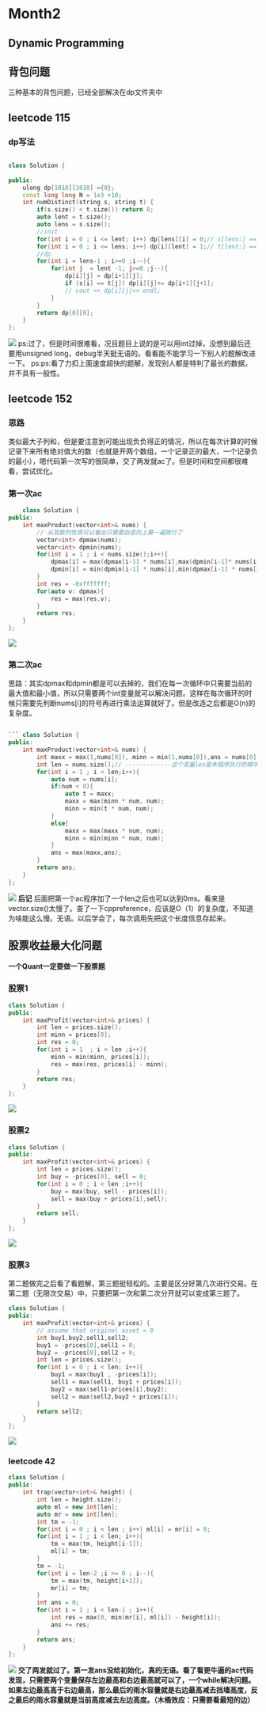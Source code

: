 # Month2
## Dynamic Programming
## 背包问题
三种基本的背包问题，已经全部解决在dp文件夹中
## leetcode 115 
### dp写法
```cpp

class Solution {
    
public:
    ulong dp[1010][1010] ={0};
    const long long N = 1e3 +10;
    int numDistinct(string s, string t) {
        if(s.size() < t.size()) return 0;
        auto lent = t.size();
        auto lens = s.size();
        //init 
        for(int i = 0 ; i <= lent; i++) dp[lens][i] = 0;// s[lens:] == None
        for(int i = 0 ; i <= lens; i++) dp[i][lent] = 1;// t[lent:] == None
        //dp
        for(int i = lens-1 ; i>=0 ;i--){
            for(int j  = lent -1; j>=0 ;j--){
                dp[i][j] = dp[i+1][j];
                if (s[i] == t[j]) dp[i][j]+= dp[i+1][j+1];
                // cout << dp[i][j]<< endl;
            }
        }
        return dp[0][0];
    }
};
```
![](photo/2022-03-26-23-14-19.png)
ps:过了，但是时间很难看，况且题目上说的是可以用int过掉，没想到最后还要用unsigned long，debug半天挺无语的。看看能不能学习一下别人的题解改进一下。
ps:ps:看了力扣上面速度超快的题解，发现别人都是特判了最长的数据，并不具有一般性。

## leetcode 152 
### 思路
类似最大子列和，但是要注意到可能出现负负得正的情况，所以在每次计算的时候记录下来所有绝对值大的数（也就是开两个数组，一个记录正的最大，一个记录负的最小），嗯代码第一次写的很简单，交了两发就ac了。但是时间和空间都很难看，尝试优化。
### 第一次ac
```cpp
    class Solution {
public:
    int maxProduct(vector<int>& nums) {
        // 从其数列性质可以看出只需要自底向上算一遍就行了
        vector<int> dpmax(nums);
        vector<int> dpmin(nums);
        for(int i = 1 ; i < nums.size();i++){
            dpmax[i] = max(dpmax[i-1] * nums[i],max(dpmin[i-1]* nums[i],nums[i]));
            dpmin[i] = min(dpmin[i-1] * nums[i],min(dpmax[i-1] * nums[i], nums[i]));
        }
        int res = -0xfffffff;
        for(auto v: dpmax){
            res = max(res,v);
        }
        return res;
    }
};
```
![](photo/2022-03-27-16-06-52.png)
### 第二次ac
思路：其实dpmax和dpmin都是可以去掉的，我们在每一次循环中只需要当前的最大值和最小值，所以只需要两个int变量就可以解决问题。这样在每次循环的时候只需要先判断nums[i]的符号再进行乘法运算就好了。但是改造之后都是O(n)的复杂度。
```cpp

``` class Solution {
public:
    int maxProduct(vector<int>& nums) {
        int maxx = max(1,nums[0]), minn = min(1,nums[0]),ans = nums[0];
        int len = nums.size();// -------------这个变量len是本程序执行的精华，可以达到0ms
        for(int i = 1 ; i < len;i++){
            auto num = nums[i];
            if(num < 0){
                auto t = maxx;
                maxx = max(minn * num, num);
                minn = min(t * num, num);
            }
            else{
                maxx = max(maxx * num, num);
                minn = min(minn * num, num);
            }
            ans = max(maxx,ans);
        }
        return ans;
    }
};
```
![](photo/2022-03-27-16-27-17.png)
**后记** 后面把第一个ac程序加了一个len之后也可以达到0ms。看来是vector.size()太慢了。查了一下cppreference，应该是O（1）的复杂度，不知道为啥能这么慢。无语。以后学会了，每次调用先把这个长度信息存起来。
## 股票收益最大化问题
**一个Quant一定要做一下股票题**
### 股票1
```cpp
class Solution {
public:
    int maxProfit(vector<int>& prices) {
        int len = prices.size();
        int minn = prices[0];
        int res = 0;
        for(int i = 1  ; i < len ;i++){
            minn = min(minn, prices[i]);
            res = max(res, prices[i] - minn);
        }
        return res;
    }
};
```
![](photo/2022-03-29-15-36-47.png)
### 股票2
```cpp
class Solution {
public:
    int maxProfit(vector<int>& prices) {
        int len = prices.size();
        int buy = -prices[0], sell = 0;
        for(int i = 0 ; i < len ;i++){
            buy = max(buy, sell - prices[i]);
            sell = max(buy + prices[i],sell);
        }
        return sell;
    }
};
```
![](photo/2022-03-29-15-29-31.png)

### 股票3
第二题做完之后看了看题解，第三题挺轻松的。主要是区分好第几次进行交易。在第二题（无限次交易）中，只要把第一次和第二次分开就可以变成第三题了。
```cpp
class Solution {
public:
    int maxProfit(vector<int>& prices) {
        // assume that original asset = 0
        int buy1,buy2,sell1,sell2;
        buy1 = -prices[0],sell1 = 0;
        buy2 = -prices[0],sell2 = 0;
        int len = prices.size();
        for(int i = 0 ; i < len; i++){
            buy1 = max(buy1 , -prices[i]);
            sell1 = max(sell1, buy1 + prices[i]);
            buy2 = max(sell1-prices[i],buy2);
            sell2 = max(sell2,buy2 + prices[i]);
        }
        return sell2;
    }
};
```
![](photo/2022-03-29-15-25-03.png)
### leetcode 42
``` cpp
class Solution {
public:
    int trap(vector<int>& height) {
        int len = height.size();
        auto ml = new int[len];
        auto mr = new int[len];
        int tm = -1;
        for(int i = 0 ; i < len ; i++) ml[i] = mr[i] = 0;
        for(int i = 1 ; i < len; i++){
            tm = max(tm, height[i-1]);
            ml[i] = tm;
        }
        tm = -1;
        for(int i = len-2 ;i >= 0 ; i--){
            tm = max(tm, height[i+1]);
            mr[i] = tm;
        }
        int ans = 0;
        for(int i = 1 ; i < len-1 ; i++){
            int res = max(0, min(mr[i], ml[i]) - height[i]);
            ans += res;
        }
        return ans;
    }
};
```
![](photo/2022-04-19-11-08-56.png)
**交了两发就过了。第一发ans没给初始化，真的无语。看了看更牛逼的ac代码发现，只需要两个变量保存左边最高和右边最高就可以了，一个while解决问题。如果左边最高高于右边最高，那么最后的雨水容量就是右边最高减去挡墙高度，反之最后的雨水容量就是当前高度减去左边高度。（木桶效应：只需要看最短的边）**
